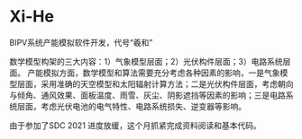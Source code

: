 # Xi-He
BIPV系统产能模拟软件开发，代号“羲和”

数学模型构架的三大内容：1）气象模型层面；2）光伏构件层面；3）电路系统层面。
产能模拟方面，数学模型和算法需要充分考虑各种因素的影响，一是气象模型层面，采用准确的天空模型和太阳辐射计算方法；二是光伏构件层面，考虑朝向与倾角、通风效果、面板温度、雨雪、灰尘、阴影遮挡等因素的影响；三是电路系统层面，考虑光伏电池的电气特性、电路系统损失、逆变器等影响。

由于参加了SDC 2021 进度放缓，这个月抓紧完成资料阅读和基本代码。
